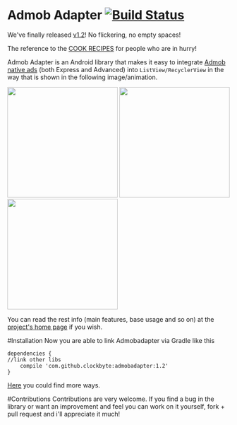 Admob Adapter                               [![Build Status](https://travis-ci.org/clockbyte/admobadapter.svg?branch=master)](https://travis-ci.org/clockbyte/admobadapter)
======================

We've finally released [v1.2](https://github.com/clockbyte/admobadapter/releases/tag/v1.2)! No flickering, no empty spaces!

The reference to the [COOK RECIPES](https://github.com/clockbyte/admobadapter/wiki/Cookbook) for people who are in hurry!

Admob Adapter is an Android library that makes it easy to integrate [Admob native ads](https://firebase.google.com/docs/admob/android/native) (both Express and Advanced) into ```ListView/RecyclerView``` in the way that is shown in the following image/animation.

 <img src="https://raw.githubusercontent.com/clockbyte/admobadapter/master/screenshots/device-2015-08-28-012121.png" width="250"> <img src="https://raw.githubusercontent.com/clockbyte/admobadapter/master/screenshots/Screenshot_20160809-183435.png" width="250"> <img src="https://raw.githubusercontent.com/clockbyte/admobadapter/master/screenshots/ezgif.com-gif-maker.gif" width="250">

You can read the rest info (main features, base usage and so on) at the [project's home page](https://github.com/clockbyte/admobadapter/wiki/Home) if you wish.

#Installation
Now you are able to link Admobadapter via Gradle like this
```shell
dependencies {
//link other libs
    compile 'com.github.clockbyte:admobadapter:1.2'
}
```
[Here](https://github.com/clockbyte/admobadapter/wiki/Installation) you could find more ways.

#Contributions
Contributions are very welcome. If you find a bug in the library or want an improvement and feel you can work on it yourself, fork + pull request and i'll appreciate it much!

